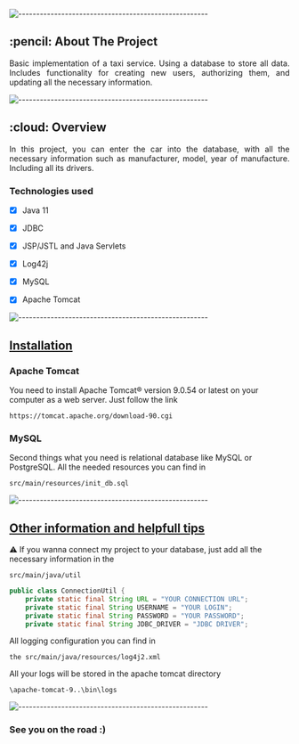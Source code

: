 ![-----------------------------------------------------](https://raw.githubusercontent.com/andreasbm/readme/master/assets/lines/rainbow.png)

<!-- ABOUT THE PROJECT -->
<h2 id="about-the-project"> :pencil: About The Project</h2>

<p align="justify"> 
  Basic implementation of a taxi service. Using a database to store all data.
Includes functionality for creating new users, authorizing them, and updating all the necessary information.
</p>

![-----------------------------------------------------](https://raw.githubusercontent.com/andreasbm/readme/master/assets/lines/rainbow.png)

<!-- OVERVIEW -->
<h2 id="overview"> :cloud: Overview</h2>

<p align="justify"> 
  In this project, you can enter the car into the database, with all the necessary information such as manufacturer, model, year of manufacture. Including all its drivers.
</p>

### **Technologies used**

- [x] Java 11
- [x] JDBC
- [x] JSP/JSTL and Java Servlets
- [x] Log42j
- [x] MySQL
- [x] Apache Tomcat


![-----------------------------------------------------](https://raw.githubusercontent.com/andreasbm/readme/master/assets/lines/rainbow.png)

## [Installation](#installation)

### **Apache Tomcat**

You need to install Apache Tomcat® version 9.0.54 or latest on your computer as a web server.
Just follow the link

```
https://tomcat.apache.org/download-90.cgi
```

### **MySQL**

Second things what you need is relational database like MySQL or PostgreSQL.
All the needed resources you can find in 

```
src/main/resources/init_db.sql
```
![-----------------------------------------------------](https://raw.githubusercontent.com/andreasbm/readme/master/assets/lines/rainbow.png)

## [Other information and helpfull tips](#otherinformationandhelpfulltips)

⚠️ If you wanna connect my project to your database, just add all the necessary information in the

```
src/main/java/util
```

```java
public class ConnectionUtil {
    private static final String URL = "YOUR CONNECTION URL";
    private static final String USERNAME = "YOUR LOGIN";
    private static final String PASSWORD = "YOUR PASSWORD";
    private static final String JDBC_DRIVER = "JDBC DRIVER";
```

All logging configuration you can find in 

```
the src/main/java/resources/log4j2.xml
```
All your logs will be stored in the apache tomcat directory

```
\apache-tomcat-9..\bin\logs
```

![-----------------------------------------------------](https://raw.githubusercontent.com/andreasbm/readme/master/assets/lines/rainbow.png)

### **See you on the road :)**
